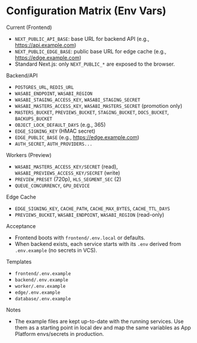 # Configuration Matrix (Env Vars)

Current (Frontend)
- `NEXT_PUBLIC_API_BASE`: base URL for backend API (e.g., https://api.example.com)
- `NEXT_PUBLIC_EDGE_BASE`: public base URL for edge cache (e.g., https://edge.example.com)
- Standard Next.js: only `NEXT_PUBLIC_*` are exposed to the browser.

Backend/API
- `POSTGRES_URL`, `REDIS_URL`
- `WASABI_ENDPOINT`, `WASABI_REGION`
- `WASABI_STAGING_ACCESS_KEY`, `WASABI_STAGING_SECRET`
- `WASABI_MASTERS_ACCESS_KEY`, `WASABI_MASTERS_SECRET` (promotion only)
- `MASTERS_BUCKET`, `PREVIEWS_BUCKET`, `STAGING_BUCKET`, `DOCS_BUCKET`, `BACKUPS_BUCKET`
- `OBJECT_LOCK_DEFAULT_DAYS` (e.g., 365)
- `EDGE_SIGNING_KEY` (HMAC secret)
- `EDGE_PUBLIC_BASE` (e.g., https://edge.example.com)
- `AUTH_SECRET`, `AUTH_PROVIDERS...`

Workers (Preview)
- `WASABI_MASTERS_ACCESS_KEY/SECRET` (read), `WASABI_PREVIEWS_ACCESS_KEY/SECRET` (write)
- `PREVIEW_PRESET` (720p), `HLS_SEGMENT_SEC` (2)
- `QUEUE_CONCURRENCY`, `GPU_DEVICE`

Edge Cache
- `EDGE_SIGNING_KEY`, `CACHE_PATH`, `CACHE_MAX_BYTES`, `CACHE_TTL_DAYS`
- `PREVIEWS_BUCKET`, `WASABI_ENDPOINT`, `WASABI_REGION` (read-only)

Acceptance
- Frontend boots with `frontend/.env.local` or defaults.
- When backend exists, each service starts with its `.env` derived from `.env.example` (no secrets in VCS).

Templates
- `frontend/.env.example`
- `backend/.env.example`
- `worker/.env.example`
- `edge/.env.example`
- `database/.env.example`

Notes
- The example files are kept up-to-date with the running services. Use them as a starting point in local dev and map the same variables as App Platform envs/secrets in production.
